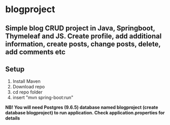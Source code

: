 # blogproject

## Simple blog CRUD project in Java, Springboot, Thymeleaf and JS. Create profile, add additional information, create posts, change posts, delete, add comments etc

## Setup

1. Install Maven
2. Download repo
3. cd repo folder
4. insert "mvn spring-boot:run"

**NB! You will need Postgres (9.6.5) database named blogproject (create database blogproject) to run application. Check application.properties for details**
